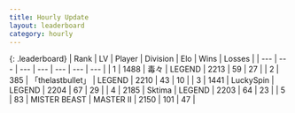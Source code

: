```yaml
---
title: Hourly Update
layout: leaderboard
category: hourly
---
```


{: .leaderboard}
| Rank | LV | Player | Division | Elo | Wins | Losses |
| --- | --- | --- | --- | --- | --- | --- |
| <span data-change="0">1</span> | 1488 | <span title="ID: 451068">毒々</span> | LEGEND | <span data-change="0">2213</span> | <span data-change="0">59</span> | <span data-change="0">27</span> |
| <span data-change="0">2</span> | 385 | <span title="ID: 641994">「thelastbullet」</span> | LEGEND | <span data-change="0">2210</span> | <span data-change="0">43</span> | <span data-change="0">10</span> |
| <span data-change="0">3</span> | 1441 | <span title="ID: 498412">LuckySpin</span> | LEGEND | <span data-change="0">2204</span> | <span data-change="0">67</span> | <span data-change="0">29</span> |
| <span data-change="0">4</span> | 2185 | <span title="ID: 353063">Sktima</span> | LEGEND | <span data-change="0">2203</span> | <span data-change="0">64</span> | <span data-change="0">23</span> |
| <span data-change="0">5</span> | 83 | <span title="ID: 727221">MISTER BEAST</span> | MASTER II | <span data-change="0">2150</span> | <span data-change="0">101</span> | <span data-change="0">47</span> |